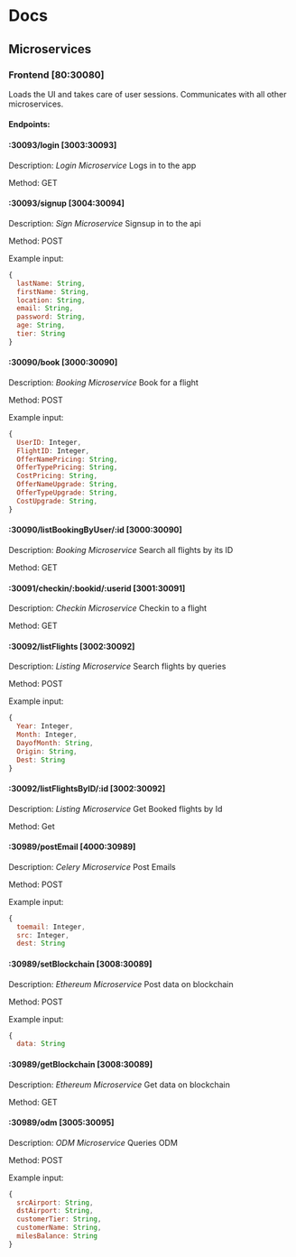 # Docs

## Microservices

### Frontend [80:30080]

Loads the UI and takes care of user sessions. Communicates with all other microservices.

#### Endpoints:

#### :30093/login [3003:30093]

Description: *Login Microservice* Logs in to the app

Method: GET

#### :30093/signup [3004:30094]

Description: *Sign Microservice* Signsup in to the api

Method: POST

Example input:

```JavaScript
{
  lastName: String,
  firstName: String,
  location: String,
  email: String,
  password: String,
  age: String,
  tier: String
}
```

#### :30090/book [3000:30090]

Description: *Booking Microservice* Book for a flight

Method: POST

Example input:

```JavaScript
{
  UserID: Integer,
  FlightID: Integer,
  OfferNamePricing: String,
  OfferTypePricing: String,
  CostPricing: String,
  OfferNameUpgrade: String,
  OfferTypeUpgrade: String,
  CostUpgrade: String,
}
```

#### :30090/listBookingByUser/:id [3000:30090]

Description: *Booking Microservice* Search all flights by its ID

Method: GET

#### :30091/checkin/:bookid/:userid [3001:30091]

Description: *Checkin Microservice* Checkin to a flight

Method: GET


#### :30092/listFlights [3002:30092]

Description: *Listing Microservice* Search flights by queries

Method: POST

Example input:

```JavaScript
{
  Year: Integer,
  Month: Integer,
  DayofMonth: String,
  Origin: String,
  Dest: String
}
```

#### :30092/listFlightsByID/:id [3002:30092]

Description: *Listing Microservice* Get Booked flights by Id

Method: Get

#### :30989/postEmail [4000:30989]

Description: *Celery Microservice* Post Emails

Method: POST

Example input:

```JavaScript
{
  toemail: Integer,
  src: Integer,
  dest: String
```

#### :30989/setBlockchain [3008:30089]

Description: *Ethereum Microservice* Post data on blockchain

Method: POST

Example input:

```JavaScript
{
  data: String
```

#### :30989/getBlockchain [3008:30089]

Description: *Ethereum Microservice* Get data on blockchain

Method: GET

#### :30989/odm [3005:30095]

Description: *ODM Microservice* Queries ODM

Method: POST

Example input:

```JavaScript
{
  srcAirport: String,
  dstAirport: String,
  customerTier: String,
  customerName: String,
  milesBalance: String
}
```

